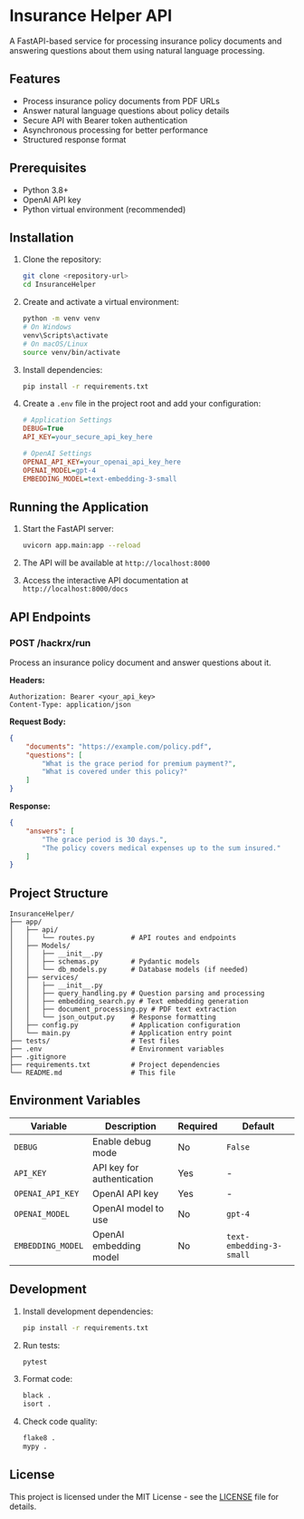 # Insurance Helper API

A FastAPI-based service for processing insurance policy documents and answering questions about them using natural language processing.

## Features

- Process insurance policy documents from PDF URLs
- Answer natural language questions about policy details
- Secure API with Bearer token authentication
- Asynchronous processing for better performance
- Structured response format

## Prerequisites

- Python 3.8+
- OpenAI API key
- Python virtual environment (recommended)

## Installation

1. Clone the repository:
   ```bash
   git clone <repository-url>
   cd InsuranceHelper
   ```

2. Create and activate a virtual environment:
   ```bash
   python -m venv venv
   # On Windows
   venv\Scripts\activate
   # On macOS/Linux
   source venv/bin/activate
   ```

3. Install dependencies:
   ```bash
   pip install -r requirements.txt
   ```

4. Create a `.env` file in the project root and add your configuration:
   ```ini
   # Application Settings
   DEBUG=True
   API_KEY=your_secure_api_key_here
   
   # OpenAI Settings
   OPENAI_API_KEY=your_openai_api_key_here
   OPENAI_MODEL=gpt-4
   EMBEDDING_MODEL=text-embedding-3-small
   ```

## Running the Application

1. Start the FastAPI server:
   ```bash
   uvicorn app.main:app --reload
   ```

2. The API will be available at `http://localhost:8000`

3. Access the interactive API documentation at `http://localhost:8000/docs`

## API Endpoints

### POST /hackrx/run

Process an insurance policy document and answer questions about it.

**Headers:**
```
Authorization: Bearer <your_api_key>
Content-Type: application/json
```

**Request Body:**
```json
{
    "documents": "https://example.com/policy.pdf",
    "questions": [
        "What is the grace period for premium payment?",
        "What is covered under this policy?"
    ]
}
```

**Response:**
```json
{
    "answers": [
        "The grace period is 30 days.",
        "The policy covers medical expenses up to the sum insured."
    ]
}
```

## Project Structure

```
InsuranceHelper/
├── app/
│   ├── api/
│   │   └── routes.py         # API routes and endpoints
│   ├── Models/
│   │   ├── __init__.py
│   │   ├── schemas.py        # Pydantic models
│   │   └── db_models.py      # Database models (if needed)
│   ├── services/
│   │   ├── __init__.py
│   │   ├── query_handling.py # Question parsing and processing
│   │   ├── embedding_search.py # Text embedding generation
│   │   ├── document_processing.py # PDF text extraction
│   │   └── json_output.py    # Response formatting
│   ├── config.py             # Application configuration
│   └── main.py               # Application entry point
├── tests/                    # Test files
├── .env                      # Environment variables
├── .gitignore
├── requirements.txt          # Project dependencies
└── README.md                 # This file
```

## Environment Variables

| Variable | Description | Required | Default |
|----------|-------------|----------|---------|
| `DEBUG` | Enable debug mode | No | `False` |
| `API_KEY` | API key for authentication | Yes | - |
| `OPENAI_API_KEY` | OpenAI API key | Yes | - |
| `OPENAI_MODEL` | OpenAI model to use | No | `gpt-4` |
| `EMBEDDING_MODEL` | OpenAI embedding model | No | `text-embedding-3-small` |

## Development

1. Install development dependencies:
   ```bash
   pip install -r requirements.txt
   ```

2. Run tests:
   ```bash
   pytest
   ```

3. Format code:
   ```bash
   black .
   isort .
   ```

4. Check code quality:
   ```bash
   flake8 .
   mypy .
   ```

## License

This project is licensed under the MIT License - see the [LICENSE](LICENSE) file for details.